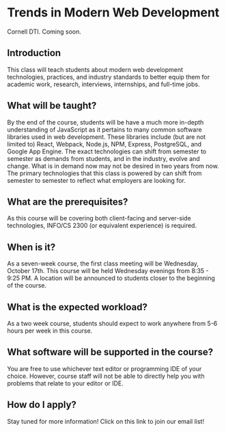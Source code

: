 # Trends in Modern Web Development
Cornell DTI. Coming soon.

## Introduction
This class will teach students about modern web development technologies, practices, and industry standards to better equip them for academic work, research, interviews, internships, and full-time jobs. 

## What will be taught?
By the end of the course, students will be have a much more in-depth understanding of JavaScript as it pertains to many common software libraries used in web development. These libraries include (but are not limited to) React, Webpack, Node.js, NPM, Express, PostgreSQL, and Google App Engine. The exact technologies can shift from semester to semester as demands from students, and in the industry, evolve and change. What is in demand now may not be desired in two years from now. The primary technologies that this class is powered by can shift from semester to semester to reflect what employers are looking for.

## What are the prerequisites?
As this course will be covering both client-facing and server-side technologies, INFO/CS 2300 (or equivalent experience) is required.

## When is it?
As a seven-week course, the first class meeting will be Wednesday, October 17th. This course will be held Wednesday evenings from 8:35 - 9:25 PM. A location will be announced to students closer to the beginning of the course.

## What is the expected workload?
As a two week course, students should expect to work anywhere from 5-6 hours per week in this course.

## What software will be supported in the course?
You are free to use whichever text editor or programming IDE of your choice. However, course staff will not be able to directly help you with problems that relate to your editor or IDE.

## How do I apply?
Stay tuned for more information! Click on this link to join our email list!

